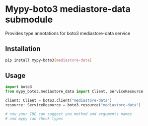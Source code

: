 # Mypy-boto3 mediastore-data submodule

Provides type annotations for boto3 mediastore-data service

## Installation

```bash
pip install mypy-boto3[mediastore-data]
```

## Usage

```python
import boto3
from mypy_boto3.mediastore_data import Client, ServiceResource

client: Client = boto3.client("mediastore-data")
resource: ServiceResource = boto3.resource("mediastore-data")

# now your IDE can suggest you method and arguments names
# and mypy can check types
```

